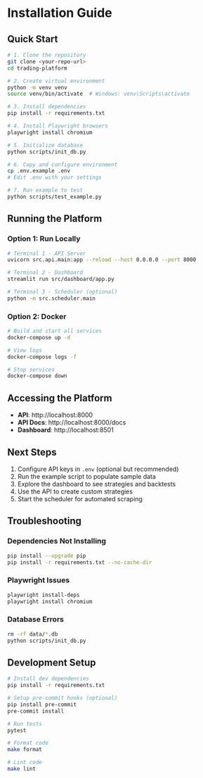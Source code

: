 # Installation Guide

## Quick Start

```bash
# 1. Clone the repository
git clone <your-repo-url>
cd trading-platform

# 2. Create virtual environment
python -m venv venv
source venv/bin/activate  # Windows: venv\Scripts\activate

# 3. Install dependencies
pip install -r requirements.txt

# 4. Install Playwright browsers
playwright install chromium

# 5. Initialize database
python scripts/init_db.py

# 6. Copy and configure environment
cp .env.example .env
# Edit .env with your settings

# 7. Run example to test
python scripts/test_example.py
```

## Running the Platform

### Option 1: Run Locally

```bash
# Terminal 1 - API Server
uvicorn src.api.main:app --reload --host 0.0.0.0 --port 8000

# Terminal 2 - Dashboard
streamlit run src/dashboard/app.py

# Terminal 3 - Scheduler (optional)
python -m src.scheduler.main
```

### Option 2: Docker

```bash
# Build and start all services
docker-compose up -d

# View logs
docker-compose logs -f

# Stop services
docker-compose down
```

## Accessing the Platform

- **API**: http://localhost:8000
- **API Docs**: http://localhost:8000/docs
- **Dashboard**: http://localhost:8501

## Next Steps

1. Configure API keys in `.env` (optional but recommended)
2. Run the example script to populate sample data
3. Explore the dashboard to see strategies and backtests
4. Use the API to create custom strategies
5. Start the scheduler for automated scraping

## Troubleshooting

### Dependencies Not Installing
```bash
pip install --upgrade pip
pip install -r requirements.txt --no-cache-dir
```

### Playwright Issues
```bash
playwright install-deps
playwright install chromium
```

### Database Errors
```bash
rm -rf data/*.db
python scripts/init_db.py
```

## Development Setup

```bash
# Install dev dependencies
pip install -r requirements.txt

# Setup pre-commit hooks (optional)
pip install pre-commit
pre-commit install

# Run tests
pytest

# Format code
make format

# Lint code
make lint
```
